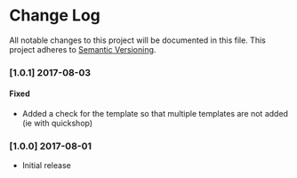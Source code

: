 # Change Log
All notable changes to this project will be documented in this file.
This project adheres to [Semantic Versioning](http://semver.org/).

### [1.0.1] 2017-08-03

#### Fixed
- Added a check for the template so that multiple templates are not added (ie with quickshop)

### [1.0.0] 2017-08-01

- Initial release